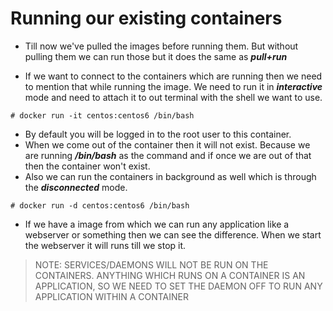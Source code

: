 # Running our existing containers

- Till now we've pulled the images before running them. But without pulling them we can run those but it does the same as ***pull+run***

- If we want to connect to the containers which are running then we need to mention that while running the image. We need to run it in ***interactive*** mode and need to attach it to out terminal with the shell we want to use.

```
# docker run -it centos:centos6 /bin/bash
```

- By default you will be logged in to the root user to this container.
- When we come out of the container then it will not exist. Because we are running ***/bin/bash*** as the command and if once we are out of that then the container won't exist.
- Also we can run the containers in background as well which is through the ***disconnected*** mode.

```
# docker run -d centos:centos6 /bin/bash
```

- If we have a image from which we can run any application like a webserver or something then we can see the difference. When we start the webserver it will runs till we stop it.

> NOTE: SERVICES/DAEMONS WILL NOT BE RUN ON THE CONTAINERS. ANYTHING WHICH RUNS ON A CONTAINER IS AN APPLICATION, SO WE NEED TO SET THE DAEMON OFF TO RUN ANY APPLICATION WITHIN A CONTAINER
